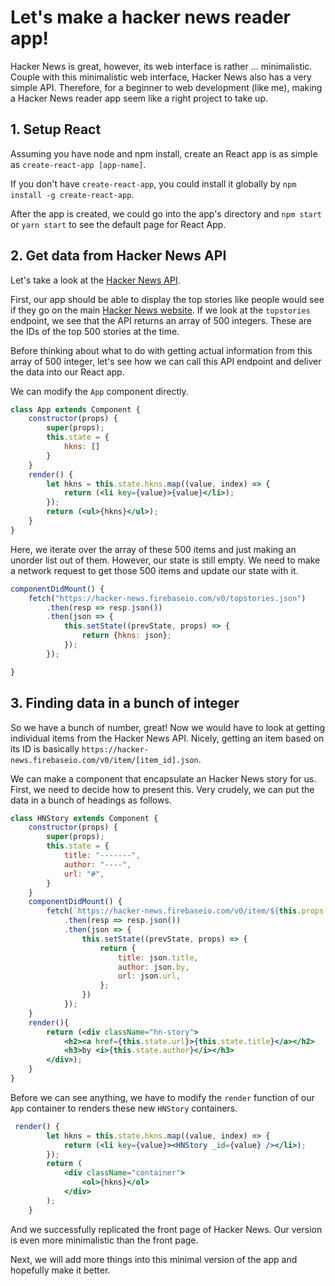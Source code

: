 # Let's make a hacker news reader app!

Hacker News is great, however, its web interface is rather ... minimalistic. Couple with this minimalistic web interface, Hacker News also has a very simple API. Therefore, for a beginner to web development (like me), making a Hacker News reader app seem like a right project to take up. 

## 1. Setup React

Assuming you have node and npm install, create an React app is as simple as `create-react-app [app-name]`.

If you don't have `create-react-app`, you could install it globally by `npm install -g create-react-app`. 

After the app is created, we could go into the app's directory and `npm start` or `yarn start` to see the default page for React App. 

## 2. Get data from Hacker News API

Let's take a look at the [Hacker News API](https://github.com/HackerNews/API).

First, our app should be able to display the top stories like people would see if they go on the main [Hacker News website](https://news.ycombinator.com). If we look at the `topstories` endpoint, we see that the API returns an array of 500 integers. These are the IDs of the top 500 stories at the time.  

Before thinking about what to do with getting actual information from this array of 500 integer, let's see how we can call this API endpoint and deliver the data into our React app.

We can modify the `App` component directly.

```jsx
class App extends Component {
    constructor(props) {
        super(props);
        this.state = {
            hkns: []
        }
    }
    render() {
        let hkns = this.state.hkns.map((value, index) => {
            return (<li key={value}>{value}</li>);
        });
        return (<ul>{hkns}</ul>);
    }
}
```

Here, we iterate over the array of these 500 items and just making an unorder list out of them. However, our state is still empty. We need to make a network request to get those 500 items and update our state with it. 

```jsx
componentDidMount() {
    fetch("https://hacker-news.firebaseio.com/v0/topstories.json")
        .then(resp => resp.json())
        .then(json => {
            this.setState((prevState, props) => {
                return {hkns: json};
            });
        });

}
```

## 3. Finding data in a bunch of integer
So we have a bunch of number, great! Now we would have to look at getting individual items from the Hacker News API. 
Nicely, getting an item based on its ID is basically `https://hacker-news.firebaseio.com/v0/item/[item_id].json`. 

We can make a component that encapsulate an Hacker News story for us. First, we need to decide how to present this. Very crudely, we can put the data in a bunch of headings as follows.

```jsx
class HNStory extends Component {
    constructor(props) {
        super(props);
        this.state = {
            title: "-------",
            author: "----",
            url: "#",
        }
    }
    componentDidMount() {
        fetch(`https://hacker-news.firebaseio.com/v0/item/${this.props._id}.json`)
            .then(resp => resp.json())
            .then(json => {
                this.setState((prevState, props) => {
                    return {
                        title: json.title,
                        author: json.by,
                        url: json.url,
                    };
                })
            });
    }
    render(){
        return (<div className="hn-story">
            <h2><a href={this.state.url}>{this.state.title}</a></h2>
            <h3>by <i>{this.state.author}</i></h3>
        </div>);
    }
}
```

Before we can see anything, we have to modify the `render` function of our `App` container to renders these new `HNStory` containers. 

```jsx
 render() {
        let hkns = this.state.hkns.map((value, index) => {
            return (<li key={value}><HNStory _id={value} /></li>);
        });
        return (
            <div className="container">
                <ol>{hkns}</ol>
            </div>
        );
    }
```

And we successfully replicated the front page of Hacker News. Our version is even more minimalistic than the front page. 

Next, we will add more things into this minimal version of the app and hopefully make it better.